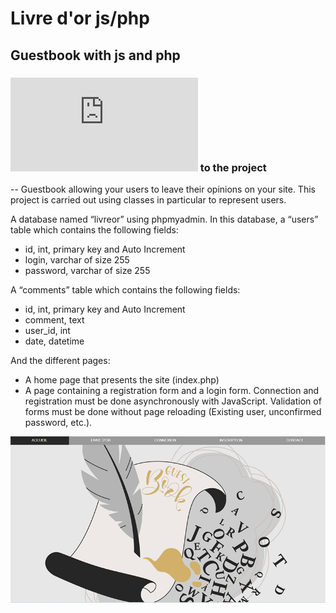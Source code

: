 # Livre d'or js/php
## Guestbook with js and php

### ![Link](https://nadia-hazem.students-laplateforme.io/livre-or-js/index.php) to the project
--
Guestbook allowing your users to leave their opinions on your site. This project is carried out using classes in particular to represent users.

A database named “livreor” using phpmyadmin. In this database, a “users” table which contains the following fields:
- id, int, primary key and Auto Increment
- login, varchar of size 255
- password, varchar of size 255

A “comments” table which contains the following fields:
- id, int, primary key and Auto Increment
- comment, text
- user_id, int
- date, datetime

And the different pages:

- A home page that presents the site (index.php)
- A page containing a registration form and a login form. Connection and registration must be done asynchronously with JavaScript.
Validation of forms must be done without page reloading (Existing user, unconfirmed password, etc.).


![Screenshot](https://github.com/nadia-hazem/livre-or-js/blob/ad5ced5c7d42ee4dd0b2742229eecff7081d3735/screenshot.png)
